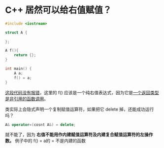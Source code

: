 # C++ 居然可以给右值赋值？
```cpp
#include <iostream>

struct A {
    
};

A f(){
    return {};
}

int main() {
    A a;
    f() = a;
}
```
[这段代码没有报错](https://godbolt.org/z/TT44xz5rY)，这里的 f() 应该是一个纯右值表达式，因为它是[一个返回类型是非引用的函数调用](https://zh.cppreference.com/w/cpp/language/value_category#:~:text=%E8%BF%94%E5%9B%9E%E7%B1%BB%E5%9E%8B%E6%98%AF%E9%9D%9E%E5%BC%95%E7%94%A8%E7%9A%84%E5%87%BD%E6%95%B0%E8%B0%83%E7%94%A8%E6%88%96%E9%87%8D%E8%BD%BD%E8%BF%90%E7%AE%97%E7%AC%A6%E8%A1%A8%E8%BE%BE%E5%BC%8F%EF%BC%8C)。

类实际上会隐式声明一个复制赋值运算符，如果把它 delete 掉，还能成功运行吗？
```cpp
A& operator=(cosnt A&) = delete;
```
就不能了，因为 **右值不能用作内建赋值运算符及内建复合赋值运算符的左操作数。** 例子中的 f() = a的 = 不是内建的函数
